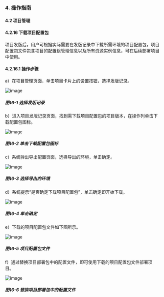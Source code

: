 ### 4. 操作指南

#### 4.2 项目管理

#### 4.2.16 下载项目配置包

项目发版后，用户可根据实际需要在发版记录中下载所需环境的项目配置包，项目配置包文件包含项目的配置组管理信息以及所有资源实例信息，可在后续部署项目中使用。

#### 4.2.16.1 操作步骤

a）在项目管理页面，单击项目卡片上的设置按钮，选择发版记录。

![image](https://user-images.githubusercontent.com/79617492/196403029-55977fa2-c5db-4ee9-ace1-bbe8ff7094dd.png)

##### 图16-1 选择发版记录

b）进入项目发版记录页面，找到需下载项目配置包的项目版本，在操作列单击下载配置包图标。

![image](https://user-images.githubusercontent.com/79617492/196403045-1a6369a1-0df3-4be0-aa2b-8844b4e3f075.png)

##### 图16-2 单击下载配置包图标

c）系统弹出导出配置页面，选择导出的环境，单击确定。

![image](https://user-images.githubusercontent.com/79617492/196403066-46ec72a7-ec65-4ad3-b124-7e83e367c969.png)

##### 图16-3 选择导出的环境

d）系统提示“是否确定下载项目配置包”，单击确定即开始下载。

![image](https://user-images.githubusercontent.com/79617492/196403099-abe9a80e-f022-4d36-bbdf-05ff6847a7ad.png)

##### 图16-4 单击确定

e）下载的项目配置包文件如下图所示。

![image](https://user-images.githubusercontent.com/79617492/196403121-1756b398-1cdc-4a5d-a456-492b1b3c586e.png)

##### 图16-5 项目配置包文件

f）通过替换项目部署包中的配置文件，即可使用下载的项目配置包文件部署项目。

![image](https://user-images.githubusercontent.com/79617492/196403141-a457f98f-16cc-4edb-9b51-b24cd2838608.png)

##### 图16-6 替换项目部署包中的配置文件
